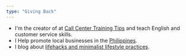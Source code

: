 ```yaml
---
type: "Giving Back"
---
```


* I'm the creator of at <a href="http://callcentertrainingtips.com/" target="_blank">Call Center Training Tips</a> and teach English and customer service skills.
* I Help promote local businesses in the <a href="http://philippineislandliving.com">Philippines</a>.
* I blog about <a href="http://minimalchanges.com" target="_blank">lifehacks and minimalist lifestyle practices</a>.
